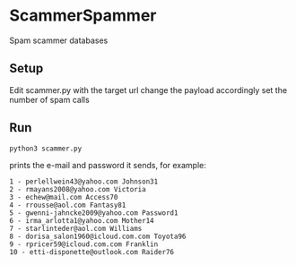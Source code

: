 # ScammerSpammer
Spam scammer databases

## Setup
Edit scammer.py with the target url
change the payload accordingly
set the number of spam calls

## Run
```bash
python3 scammer.py
```
prints the e-mail and password it sends, for example:

```
1 - perlellwein43@yahoo.com Johnson31
2 - rmayans2008@yahoo.com Victoria
3 - echew@mail.com Access70
4 - rrousse@aol.com Fantasy81
5 - gwenni-jahncke2009@yahoo.com Password1
6 - irma_arlotta1@yahoo.com Mother14
7 - starlinteder@aol.com Williams
8 - dorisa_salon1960@icloud.com.com Toyota96
9 - rpricer59@icloud.com.com Franklin
10 - etti-disponette@outlook.com Raider76
```
